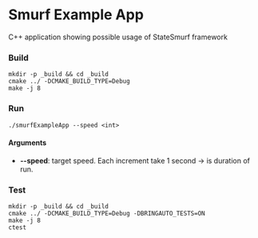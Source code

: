 # Smurf Example App
C++ application showing possible usage of StateSmurf framework

### Build
```
mkdir -p _build && cd _build
cmake ../ -DCMAKE_BUILD_TYPE=Debug
make -j 8
```
### Run
```
./smurfExampleApp --speed <int>
```
#### Arguments
- **--speed**: target speed. Each increment take 1 second -> is duration of run.

### Test
```
mkdir -p _build && cd _build
cmake ../ -DCMAKE_BUILD_TYPE=Debug -DBRINGAUTO_TESTS=ON
make -j 8
ctest
```